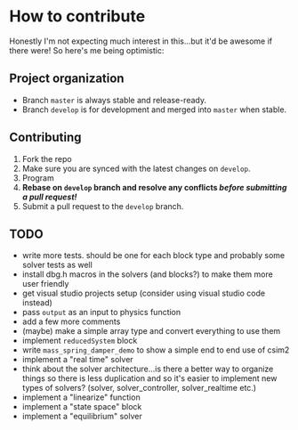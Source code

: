 # How to contribute

Honestly I'm not expecting much interest in this...but it'd be awesome if there were!
So here's me being optimistic:

## Project organization

* Branch `master` is always stable and release-ready.
* Branch `develop` is for development and merged into `master` when stable.

## Contributing

1. Fork the repo
2. Make sure you are synced with the latest changes on `develop`.
3. Program
4. **Rebase on `develop` branch and resolve any conflicts _before submitting a pull request!_**
5. Submit a pull request to the `develop` branch.

## TODO

* write more tests. should be one for each block type and probably some solver tests as well
* install dbg.h macros in the solvers (and blocks?) to make them more user friendly
* get visual studio projects setup (consider using visual studio code instead)
* pass `output` as an input to physics function
* add a few more comments
* (maybe) make a simple array type and convert everything to use them
* implement `reducedSystem` block
* write `mass_spring_damper_demo` to show a simple end to end use of csim2
* implement a "real time" solver
* think about the solver architecture...is there a better way to organize things so there is less duplication and so it's easier to implement new types of solvers? (solver, solver_controller, solver_realtime etc.)
* implement a "linearize" function
* implement a "state space" block
* implement a "equilibrium" solver
